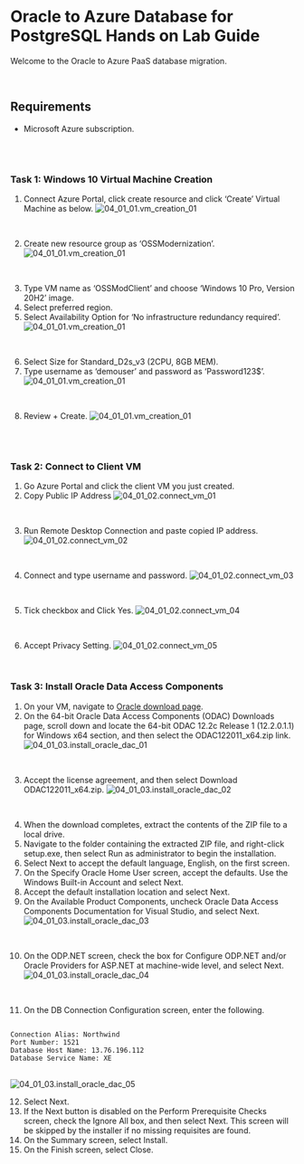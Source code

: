 # **Oracle to Azure Database for PostgreSQL Hands on Lab Guide**

Welcome to the Oracle to Azure PaaS database migration.
</br>

</br>

## **Requirements**

- Microsoft Azure subscription.
</br>

</br>

### **Task 1: Windows 10 Virtual Machine Creation**

1. Connect Azure Portal, click create resource and click ‘Create’ Virtual Machine as below.
![04_01_01.vm_creation_01](./Resources/Image/04_01_01.vm_creation_01.png)
</br>

2. Create new resource group as ‘OSSModernization’.
![04_01_01.vm_creation_01](./Resources/Image/04_01_01.vm_creation_02.png)
</br>

3. Type VM name as ‘OSSModClient’ and choose ‘Windows 10 Pro, Version 20H2’ image.
4. Select preferred region.
5. Select Availability Option for ‘No infrastructure redundancy required’.
![04_01_01.vm_creation_01](./Resources/Image/04_01_01.vm_creation_03.png)
</br>

6. Select Size for Standard_D2s_v3 (2CPU, 8GB MEM).
7. Type username as ‘demouser’ and password as ‘Password123$’.
![04_01_01.vm_creation_01](./Resources/Image/04_01_01.vm_creation_04.png)
</br>

8. Review + Create.
![04_01_01.vm_creation_01](./Resources/Image/04_01_01.vm_creation_05.png)
</br>

</br>

### **Task 2: Connect to Client VM**

1. Go Azure Portal and click the client VM you just created.
2. Copy Public IP Address
![04_01_02.connect_vm_01](./Resources/Image/04_01_02.connect_vm_01.png)
</br>

3. Run Remote Desktop Connection and paste copied IP address.
![04_01_02.connect_vm_02](./Resources/Image/04_01_02.connect_vm_02.png)
</br>

4. Connect and type username and password.
![04_01_02.connect_vm_03](./Resources/Image/04_01_02.connect_vm_03.png)
</br>

5. Tick checkbox and Click Yes.
![04_01_02.connect_vm_04](./Resources/Image/04_01_02.connect_vm_04.png)
</br>

6. Accept Privacy Setting.
![04_01_02.connect_vm_05](./Resources/Image/04_01_02.connect_vm_05.png)
</br>

### **Task 3: Install Oracle Data Access Components**

1. On your VM, navigate to [Oracle download page](http://www.oracle.com/technetwork/database/windows/downloads/index-090165.html).
2. On the 64-bit Oracle Data Access Components (ODAC) Downloads page, scroll down and locate the 64-bit ODAC 12.2c Release 1 (12.2.0.1.1) for Windows x64 section, and then select the ODAC122011_x64.zip link.
![04_01_03.install_oracle_dac_01](./Resources/Image/04_01_03.install_oracle_dac_01.png)
</br>

3. Accept the license agreement, and then select Download ODAC122011_x64.zip.
![04_01_03.install_oracle_dac_02](./Resources/Image/04_01_03.install_oracle_dac_02.png)
</br>

4. When the download completes, extract the contents of the ZIP file to a local drive.
5. Navigate to the folder containing the extracted ZIP file, and right-click setup.exe, then select Run as administrator to begin the installation.
6. Select Next to accept the default language, English, on the first screen.
7. On the Specify Oracle Home User screen, accept the defaults. Use the Windows Built-in Account and select Next.
8. Accept the default installation location and select Next.
9. On the Available Product Components, uncheck Oracle Data Access Components Documentation for Visual Studio, and select Next.
![04_01_03.install_oracle_dac_03](./Resources/Image/04_01_03.install_oracle_dac_03.png)
</br>

10. On the ODP.NET screen, check the box for Configure ODP.NET and/or Oracle Providers for ASP.NET at machine-wide level, and select Next.
![04_01_03.install_oracle_dac_04](./Resources/Image/04_01_03.install_oracle_dac_04.png)
</br>

11. On the DB Connection Configuration screen, enter the following.

<pre>
<code>
Connection Alias: Northwind
Port Number: 1521
Database Host Name: 13.76.196.112
Database Service Name: XE
</code>
</pre>
![04_01_03.install_oracle_dac_05](./Resources/Image/04_01_03.install_oracle_dac_05.png)
</br>

12. Select Next.
13. If the Next button is disabled on the Perform Prerequisite Checks screen, check the Ignore All box, and then select Next. This screen will be skipped by the installer if no missing requisites are found.
14. On the Summary screen, select Install.
15. On the Finish screen, select Close.
